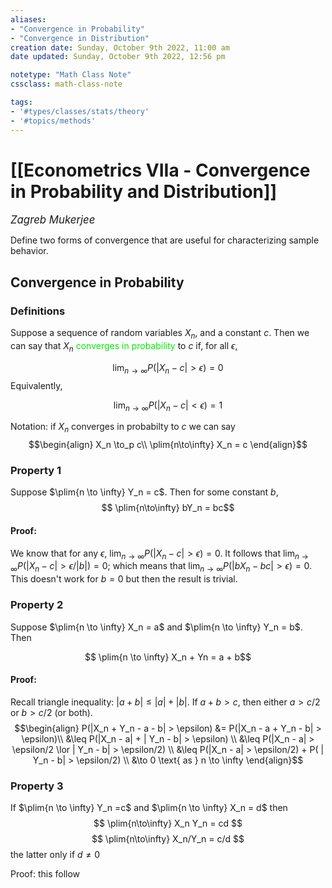 ```yaml
---
aliases:
- "Convergence in Probability"
- "Convergence in Distribution"
creation date: Sunday, October 9th 2022, 11:00 am
date updated: Sunday, October 9th 2022, 12:56 pm

notetype: "Math Class Note"
cssclass: math-class-note

tags: 
- '#types/classes/stats/theory'
- '#topics/methods'
---
```


# [[Econometrics VIIa - Convergence in Probability and Distribution]]
<span style = "font-size:120%"><i >Zagreb Mukerjee </i></span>


Define two forms of convergence that are useful for characterizing sample behavior. 

## Convergence in Probability

### Definitions

Suppose a sequence of random variables $X_n$, and a constant $c$. Then we can say that $X_n$ <font color=gree>converges in probability</font> to $c$ if, for all $\epsilon$, 

$$\lim_{n\to \infty} P(|X_n - c| > \epsilon) = 0 $$
Equivalently, 

$$\lim_{n\to \infty} P(|X_n - c| < \epsilon) = 1 $$

Notation: if $X_n$ converges in probabilty to $c$ we can say
$$\begin{align}
X_n \to_p c\\
\plim{n\to\infty} X_n = c
\end{align}$$

### Property 1
Suppose $\plim{n \to \infty} Y_n = c$. Then for some constant $b$, 
$$ \plim{n\to\infty} bY_n = bc$$
#### Proof:
We know that for any $\epsilon$, $\lim_{n\to \infty} P(|X_n - c| > \epsilon) = 0$. It follows that $\lim_{n\to \infty} P(|X_n - c| > \epsilon/|b|) = 0$; which means that $\lim_{n\to \infty} P(|bX_n - bc| > \epsilon) = 0$. This doesn't work for $b=0$ but then the result is trivial. 

### Property 2

Suppose $\plim{n \to \infty} X_n = a$ and $\plim{n \to \infty} Y_n = b$. Then 

$$ \plim{n \to \infty} X_n + Yn = a + b$$
#### Proof:

Recall triangle inequality: $|a + b| \leq |a| + |b|$. 
If $a + b > c$, then either $a > c/2$ or $b> c/2$ (or both). 
$$\begin{align}
P(|X_n + Y_n - a - b| > \epsilon) &= P(|X_n - a + Y_n - b| > \epsilon)\\
&\leq P(|X_n - a| + | Y_n - b| > \epsilon) \\ 
&\leq P(|X_n - a| > \epsilon/2 \lor | Y_n - b| > \epsilon/2) \\
&\leq P(|X_n - a| > \epsilon/2) + P( | Y_n - b| > \epsilon/2) \\
&\to 0 \text{ as } n \to \infty
\end{align}$$
### Property 3
If $\plim{n \to \infty} Y_n =c$ and $\plim{n \to \infty} X_n = d$ 
then 
$$ \plim{n\to\infty} X_n Y_n = cd $$
$$ \plim{n\to\infty} X_n/Y_n = c/d $$ the latter only if $d \neq 0$

Proof: this follow
